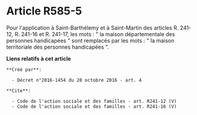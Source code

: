 # Article R585-5

Pour l'application à Saint-Barthélemy et à Saint-Martin des articles R. 241-12, R. 241-16 et R. 241-17, les mots : " la
maison départementale des personnes handicapées " sont remplacés par les mots : " la maison territoriale des personnes
handicapées ".

**Liens relatifs à cet article**

	**Créé par**:

	  - Décret n°2016-1454 du 28 octobre 2016 - art. 4

	**Cite**:

	  - Code de l'action sociale et des familles - art. R241-12 (V)
	  - Code de l'action sociale et des familles - art. R241-16 (V)
